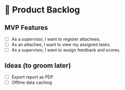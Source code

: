 # 🧱 Product Backlog

## MVP Features
- [ ] As a supervisor, I want to register attachees.
- [ ] As an attachee, I want to view my assigned tasks.
- [ ] As a supervisor, I want to assign feedback and scores.

## Ideas (to groom later)
- [ ] Export report as PDF
- [ ] Offline data caching